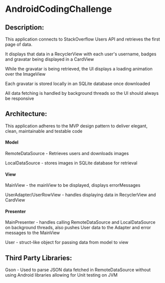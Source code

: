 # AndroidCodingChallenge

## Description: 
This application connects to StackOverflow Users API and retrieves the first page of data.

It displays that data in a RecyclerView with each user's username, badges and gravatar being displayed in a CardView

While the gravatar is being retrieved, the UI displays a loading animation over the ImageView

Each gravatar is stored locally in an SQLite database once downloaded

All data fetching is handled by background threads so the UI should always be responsive

## Architecture:

This application adheres to the MVP design pattern to deliver elegant, clean, maintainable and testable code
#### Model 
  RemoteDataSource - Retrieves users and downloads images 
  
  LocalDataSource - stores images in SQLite database for retrieval 

#### View
  MainView - the mainView to be displayed, displays errorMessages
  
  UserAdapter/UserRowView - handles displaying data in RecyclerView and CardView 

#### Presenter
  MainPresenter - handles calling RemoteDataSource and LocalDataSource on background threads, also pushes User data to the Adapter and error messages to the MainView
  
 User - struct-like object for passing data from model to view 
 
 
 ## Third Party Libraries:
 
 Gson - Used to parse JSON data fetched in RemoteDataSource without using Android libraries allowing for Unit testing on JVM
